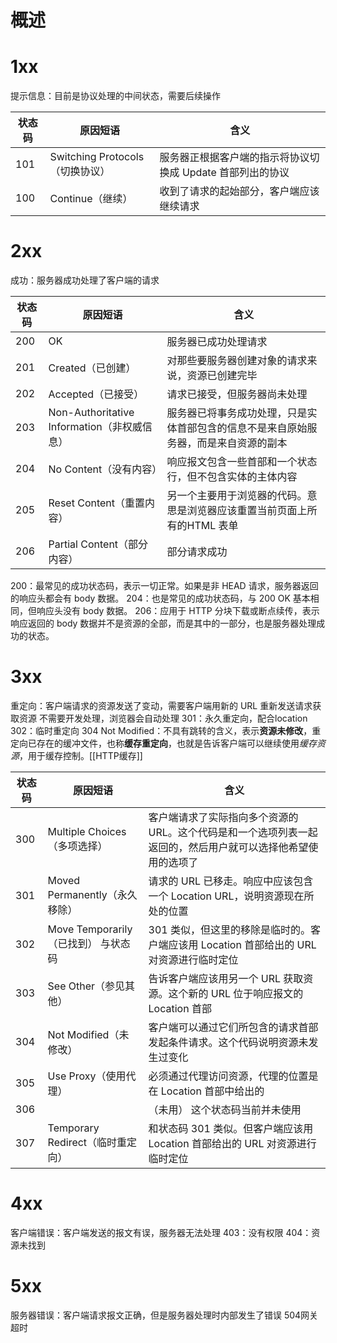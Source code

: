 # 概述

# 1xx
提示信息：目前是协议处理的中间状态，需要后续操作

| 状态码 | 原因短语                        | 含义                                                       |
| ------ | ------------------------------- | ---------------------------------------------------------- |
| 101    | Switching Protocols（切换协议） | 服务器正根据客户端的指示将协议切换成 Update 首部列出的协议 |
| 100       |            	Continue（继续）                     |       	收到了请求的起始部分，客户端应该继续请求                                                     |
# 2xx
成功：服务器成功处理了客户端的请求

| 状态码 | 原因短语                                    | 含义                                                                                 |
| ------ | ------------------------------------------- | ------------------------------------------------------------------------------------ |
| 200    | OK                                          | 服务器已成功处理请求                                                                 |
| 201    | Created（已创建）                           | 对那些要服务器创建对象的请求来说，资源已创建完毕                                     |
| 202    | Accepted（已接受）                          | 请求已接受，但服务器尚未处理                                                         |
| 203    | Non-Authoritative Information（非权威信息） | 服务器已将事务成功处理，只是实体首部包含的信息不是来自原始服务器，而是来自资源的副本 |
| 204    | No Content（没有内容）                      | 响应报文包含一些首部和一个状态行，但不包含实体的主体内容                             |
| 205    | Reset Content（重置内容）                   | 另一个主要用于浏览器的代码。意思是浏览器应该重置当前页面上所有的HTML 表单            |
| 206    | Partial Content（部分内容）                 | 	部分请求成功                                                                                     |

200：最常见的成功状态码，表示一切正常。如果是非 HEAD 请求，服务器返回的响应头都会有 body 数据。
204：也是常见的成功状态码，与 200 OK 基本相同，但响应头没有 body 数据。
206：应用于 HTTP 分块下载或断点续传，表示响应返回的 body 数据并不是资源的全部，而是其中的一部分，也是服务器处理成功的状态。

# 3xx
重定向：客户端请求的资源发送了变动，需要客户端用新的 URL 重新发送请求获取资源
不需要开发处理，浏览器会自动处理
301：永久重定向，配合location
302：临时重定向
304 Not Modified：不具有跳转的含义，表示**资源未修改**，重定向已存在的缓冲文件，也称**缓存重定向**，也就是告诉客户端可以继续使用*缓存资源*，用于缓存控制。[[HTTP缓存]] 

| 状态码 | 原因短语 | 含义 |
| ------ | -------- | ---- |
|300|	Multiple Choices（多项选择）|	客户端请求了实际指向多个资源的URL。这个代码是和一个选项列表一起返回的，然后用户就可以选择他希望使用的选项了
|301|	Moved Permanently（永久移除）|	请求的 URL 已移走。响应中应该包含一个 Location URL，说明资源现在所处的位置
|302|	Move Temporarily（已找到）	与状态码 |301 类似，但这里的移除是临时的。客户端应该用 Location 首部给出的 URL 对资源进行临时定位
|303|	See Other（参见其他）|	告诉客户端应该用另一个 URL 获取资源。这个新的 URL 位于响应报文的 Location 首部
|304|	Not Modified（未修改）|	客户端可以通过它们所包含的请求首部发起条件请求。这个代码说明资源未发生过变化
|305|	Use Proxy（使用代理）|	必须通过代理访问资源，代理的位置是在 Location 首部中给出的
|306|	|（未用）	这个状态码当前并未使用
|307|	Temporary Redirect（临时重定向）|	和状态码 301 类似。但客户端应该用 Location 首部给出的 URL 对资源进行临时定位
# 4xx
客户端错误：客户端发送的报文有误，服务器无法处理
403：没有权限
404：资源未找到
# 5xx
服务器错误：客户端请求报文正确，但是服务器处理时内部发生了错误
504网关超时